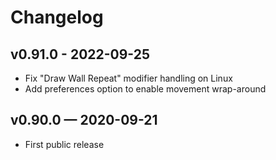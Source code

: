 # Changelog

## v0.91.0 - 2022-09-25

- Fix "Draw Wall Repeat" modifier handling on Linux
- Add preferences option to enable movement wrap-around

## v0.90.0 — 2020-09-21

- First public release

